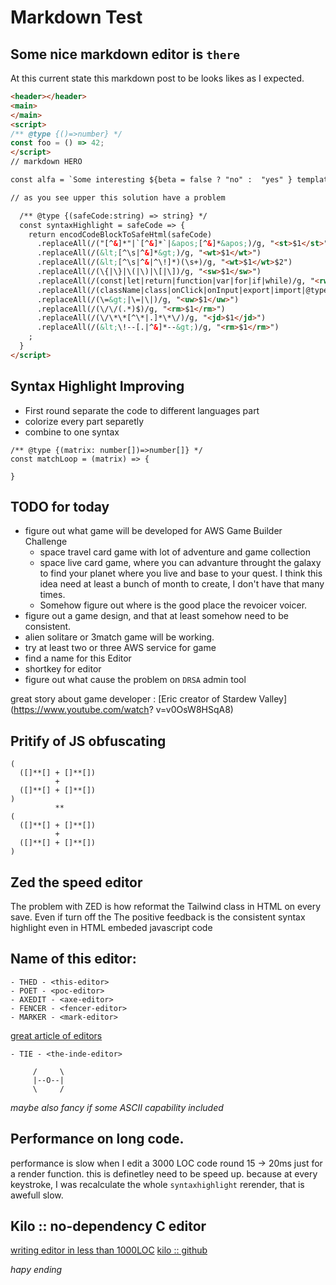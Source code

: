 # Markdown Test
## Some nice markdown editor is `there`
At this current state this markdown post to be looks likes as I expected.

```html
<header></header>
<main>
</main>
<script>
/** @type {()=>number} */
const foo = () => 42;
</script>
// markdown HERO

const alfa = `Some interesting ${beta = false ? "no" :  "yes" } template-str`

// as you see upper this solution have a problem

  /** @type {(safeCode:string) => string} */
  const syntaxHighlight = safeCode => {
    return encodCodeBlockToSafeHtml(safeCode)
      .replaceAll(/("[^&]*"|`[^&]*`|&apos;[^&]*&apos;)/g, "<st>$1</st>")
      .replaceAll(/(&lt;[^\s|^&]*&gt;)/g, "<wt>$1</wt>")
      .replaceAll(/(&lt;[^\s|^&|^\!]*)(\s+)/g, "<wt>$1</wt>$2")
      .replaceAll(/(\{|\}|\(|\)|\[|\])/g, "<sw>$1</sw>")
      .replaceAll(/(const|let|return|function|var|for|if|while)/g, "<rw>$1</rw>")
      .replaceAll(/(className|class|onClick|onInput|export|import|@type|@typedef|string|number|object)/g, "<ew>$1</ew>")
      .replaceAll(/(\=&gt;|\=|\|)/g, "<uw>$1</uw>")
      .replaceAll(/(\/\/(.*)$)/g, "<rm>$1</rm>")
      .replaceAll(/(\/\*\*[^\*|.]*\*\/)/g, "<jd>$1</jd>")
      .replaceAll(/(&lt;\!--[.|^&]*--&gt;)/g, "<rm>$1</rm>")
    ;
  }
</script>
```

## Syntax Highlight Improving
- First round separate the code to different languages part
- colorize every part separetly
- combine to one syntax


```
/** @type {(matrix: number[])=>number[]} */
const matchLoop = (matrix) => {

}
```

## TODO for today
  - figure out what game will be developed for AWS Game Builder Challenge
    - space travel card game with lot of adventure and game collection
    - space live card game, where you can advanture throught the galaxy to find your planet where you live and base to your quest.  I think this idea need at least a bunch of month to create, I don't have that many times.
    - Somehow figure out where is the good place the revoicer voicer.
  - figure out a game design, and that at least somehow need to be consistent.
  - alien solitare or 3match game will be working.
  - try at least two or three AWS service for game
  - find a name for this Editor
  - shortkey for editor
  - figure out what cause the problem on `DRSA` admin tool

great story about game developer : [Eric creator of Stardew Valley](https://www.youtube.com/watch?
v=v0OsW8HSqA8)

## Pritify of JS obfuscating
```
(
  ([]**[] + []**[])
          +
  ([]**[] + []**[])
)
          **
(
  ([]**[] + []**[])
          +
  ([]**[] + []**[])
)
```

## Zed the speed editor
The problem with ZED is how reformat the Tailwind class in HTML on every save.
Even if turn off the
The positive feedback is the consistent syntax highlight even in HTML embeded javascript code

## Name of this editor:
```
- THED - <this-editor>
- POET - <poc-editor>
- AXEDIT - <axe-editor>
- FENCER - <fencer-editor>
- MARKER - <mark-editor>
```
[great article of editors](https://sotergreco.com/ive-used-every-code-editor-what-is-the-best)

```
- TIE - <the-inde-editor>

     /     \
     |--O--|
     \     /
```
_maybe also fancy if some ASCII capability included_

## Performance on long code.
performance is slow when I edit a 3000 LOC code
round 15 -> 20ms just for a render function.
this is definetley need to be speed up.
because at every keystroke, I was recalculate the
whole `syntaxhighlight` rerender, that is awefull slow.

## Kilo :: no-dependency C editor

[writing editor in less than 1000LOC](http://antirez.com/news/108)
[kilo :: github](https://github.com/antirez/kilo)

_hapy ending_
